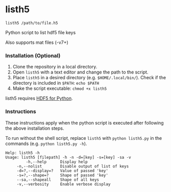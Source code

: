 # listh5

```
listh5 /path/to/file.h5
```

Python script to list hdf5 file keys

Also supports mat files (-v7+)

### Installation (Optional)
1. Clone the repository in a local directory.
2. Open `listh5` with a text editor and change the path to the script.
3. Place `listh5` in a desired directory (e.g. `$HOME/.local/bin/`). Check if the directory is included in `$PATH`: `echo $PATH`
4. Make the script executable: `chmod +x listh5`

listh5 requires [HDF5 for Python](https://www.h5py.org/).

### Instructions
These instructions apply when the python script is executed after following the above installation steps.

To run without the shell script, replace `listh5` with `python listh5.py` in the commands (e.g. `python listh5.py -h`).

```
Help: listh5 -h
Usage: listh5 [filepath] -h -n -d=[key] -s=[key] -sa -v 
         -h,--help      Display help
	 -n,--nolist		Disable output of list of keys
	 -d=?,--display=?	Value of passed 'key'
	 -s=?,--shape=?		Shape of passed 'key'
	 --sa,--shapeall	Shape of all keys
	 -v,--verbosity		Enable verbose display
```
